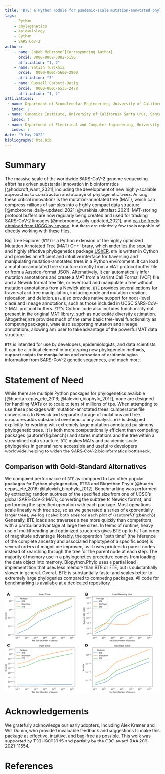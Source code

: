 ```yaml
---
title: 'BTE: a Python module for pandemic-scale mutation-annotated phylogenetic trees'
tags:
    - Python
    - phylogenetics
    - epidemiology
    - Cython
    - SARS-CoV-2
authors:
    - name: Jakob McBroome^[Corresponding Author]
      orcid: 0000-0002-5002-5156
      affiliation: "1, 2" 
    - name: Yatish Turakhia
      orcid:  0000-0001-5600-2900 
      affiliation: "3" 
    - name: Russell Corbett-Detig        
      orcid:  0000-0001-6535-2478 
      affiliation: "1, 2" 
affiliations:
 - name: Department of Biomolecular Engineering, University of California Santa Cruz. Santa Cruz, CA 95064, USA
   index: 1
 - name: Genomics Institute, University of California Santa Cruz, Santa Cruz, CA 95064, USA
   index: 2
 - name: Department of Electrical and Computer Engineering, University of California, San Diego; San Diego, CA 92093, USA
   index: 3
date: "9 May 2022"
bibliography: bte.bib
---
```


# Summary

The massive scale of the worldwide SARS-CoV-2 genome sequencing effort has driven substantial innovation in bioinformatics [@hodcroft_want_2021], including the development of new highly-scalable approaches to construction and storage of phylogenetic trees. Among these critical innovations is the mutation-annotated tree (MAT), which can compress millions of samples into a highly compact data structure [@mcbroome_daily-updated_2021; @turakhia_ultrafast_2021]. MAT-storing protocol buffers are now regularly being created and used for tracking SARS-CoV-2 lineages [@mcbroome_daily-updated_2021], and [can be freely obtained from UCSC by anyone](http://hgdownload.soe.ucsc.edu/goldenPath/wuhCor1/UShER_SARS-CoV-2/), but there are relatively few tools capable of directly working with these files.

Big Tree Explorer (`BTE`) is a Python extension of the highly optimized Mutation Annotated Tree (MAT) C++ library, which underlies the popular and highly effective phylogenetics package [UShER](https://github.com/yatisht/usher). `BTE` is written in Cython and provides an efficient and intuitive interface for traversing and manipulating mutation-annotated trees in a Python environment. It can load a mutation-annotated tree structure directly from a MAT protocol buffer file or from a Auspice-format JSON. Alternatively, it can automatically infer mutation annotations and create a MAT from a Variant Call Format (VCF) file and a Newick format tree file, or even load and manipulate a tree without mutation annotations from a Newick alone. `BTE` provides several options for traversal and tree manipulation, including node and mutation creation, relocation, and deletion. `BTE` also provides native support for node-level clade and lineage annotations, such as those included in UCSC SARS-CoV-2 MAT protocol buffers. `BTE`'s Cython code also includes functionality not present in the original MAT library, such as nucleotide diversity estimation. Altogether, `BTE` provides much of the same basic tree-level functionality as competing packages, while also supporting mutation and lineage annotations, allowing any user to take advantage of the powerful MAT data structure.

`BTE` is intended for use by developers, epidemiologists, and data scientists. It can be a critical element in prototyping new phylogenetic methods, support scripts for manipulation and extraction of epidemiological information from SARS-CoV-2 genetic sequences, and much more. 

# Statement of Need

While there are multiple Python packages for phylogenetics available [@huerta-cepas_ete_2016; @talevich_biophylo_2012], none are designed for handling MATs or to scale to tens of millions of tips. When attempting to use these packages with mutation-annotated trees, cumbersome file conversions to Newick and separate storage of mutations and tree structures adds substantial overhead to any analysis. `BTE` is designed explicitly for working with extremely large mutation-annotated parsimony phylogenetic trees. It is both more computationally efficient than competing packages (\autoref{fig:bench}) and stores mutations and the tree within a streamlined data structure. `BTE` makes MATs and pandemic-scale phylogenies in general more accessible and useful to developers worldwide, helping to widen the SARS-CoV-2 bioinformatics bottleneck.

## Comparison with Gold-Standard Alternatives

We compared performance of `BTE` as compared to two other popular packages for Python phylogenetics, ETE3 and Biopython.Phylo [@huerta-cepas_ete_2016; @talevich_biophylo_2012]. Benchmarking was performed by extracting random subtrees of the specified size from one of UCSC’s global SARS-CoV-2 MATs, converting the subtree to Newick format, and performing the specified operation with each package. Most operations scale linearly with tree size, so as we generated a series of exponentially larger trees, we log scaled both axes for each plot of (\autoref{fig:bench}). Generally, BTE loads and traverses a tree more quickly than competitors, with a particular advantage at large tree sizes. In terms of runtime, heavy use of multithreading and optimized structures gives BTE up to half an order of magnitude advantage. Notably, the operation "path time" (the inference of the complete ancestry and associated haplotype of a specific node) is several orders of magnitude improved, as it uses pointers to parent nodes instead of searching through the tree for the parent node at each step. The majority of memory use in a phylogenetics procedure comes from loading the data object into memory. Biopython.Phylo uses a partial load implementation that uses less memory than BTE or ETE, but is substantially slower in general. Overall, BTE is substantially faster and scales better to extremely large phylogenies compared to competing packages. All code for benchmarking is available at a dedicated [repository](https://github.com/jmcbroome/bte-benchmark).

![Runtime Comparison. A: Time to load a tree of the indicated size from disk. B: Total memory consumed by loading a tree of the indicated size with each package. C: Time to traverse a tree of the indicated size (depth-first/postorder). D: Time to trace the complete ancestry of a single randomly selected leaf on a tree of the indicated size. \label{fig:bench}](benchmark_figure.png)

# Acknowledgements

We gratefully acknowledge our early adopters, including Alex Kramer and Will Dumm, who provided invaluable feedback and suggestions to make this package as effective, intuitive, and bug-free as possible. This work was supported by T32HG008345 and partially by the CDC award BAA 200-2021-11554. 

# References

